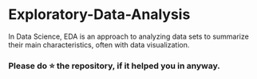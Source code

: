 # Exploratory-Data-Analysis
In Data Science, EDA is an approach to analyzing data sets to summarize their main characteristics, often with data visualization. 

### Please do ⭐ the repository, if it helped you in anyway.
